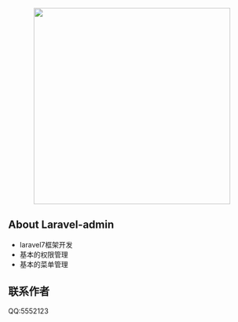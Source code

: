<p align="center"><img src="https://res.cloudinary.com/dtfbvvkyp/image/upload/v1566331377/laravel-logolockup-cmyk-red.svg" width="400"></p>

## About Laravel-admin


- laravel7框架开发
- 基本的权限管理
- 基本的菜单管理

## 联系作者
QQ:5552123
